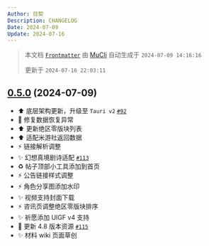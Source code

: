 ```yaml
---
Author: 目棃
Description: CHANGELOG
Date: 2024-07-09
Update: 2024-07-16
---
```


> 本文档 [`Frontmatter`](https://github.com/BTMuli/MuCli#Frontmatter) 由 [MuCli](https://github.com/BTMuli/Mucli) 自动生成于 `2024-07-09 14:16:16`
>
> 更新于 `2024-07-16 22:03:11`

## [0.5.0](https://github.com/BTMuli/TeyvatGuide/releases/v0.5.0) (2024-07-09)

- ⬆️ 底层架构更新，升级至 `Tauri v2` [`#92`](https://github.com/BTMuli/TeyvatGuide/issues/92)
- 🐛 修复数据恢复异常
- ⬆️ 更新绝区零版块列表
- ⬆️ 适配米游社返回数据
- ⚡️ 链接解析调整
- ✨ 幻想真境剧诗适配 [`#113`](https://github.com/BTMuli/TeyvatGuide/issues/113)
- ♻️ 帖子顶部小工具添加到首页
- ⚡️ 公告链接样式调整
- ⚡️ 角色分享图添加水印
- ✨ 视频支持封面下载
- ⚡️ 咨讯页调整绝区零版块排序
- ✨ 祈愿添加 UIGF v4 支持
- 🍱 更新 4.8 版本资源 [`#115`](https://github.com/BTMuli/TeyvatGuide/issues/115)
- ✨ 材料 wiki 页面草创

